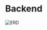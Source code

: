 # Backend
![ERD](https://user-images.githubusercontent.com/76509639/159692595-83a2a06d-7352-4a50-ae76-b531f8b0f171.png)
